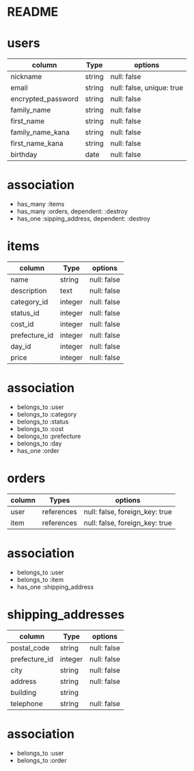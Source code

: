 # README

# users
| column              | Type    | options                     |
| ------------------- | ------- | --------------------------- |
| nickname            | string  | null: false                 |
| email               | string  | null: false, unique: true   |
| encrypted_password  | string  | null: false                 |
| family_name         | string  | null: false                 |
| first_name          | string  | null: false                 |
| family_name_kana    | string  | null: false                 |
| first_name_kana     | string  | null: false                 |
| birthday            | date    | null: false                 |

# association
- has_many :items
- has_many :orders, dependent: :destroy
- has_one :sipping_address, dependent: :destroy



# items
| column          | Type      | options       |
|---------------- | --------- |-------------- |
| name            | string    | null: false   |
| description     | text      | null: false   |
| category_id     | integer   | null: false   |
| status_id       | integer   | null: false   |
| cost_id         | integer   | null: false   |
| prefecture_id   | integer   | null: false   |
| day_id          | integer   | null: false   |
| price           | integer   | null: false   |

# association
- belongs_to :user
- belongs_to :category
- belongs_to :status
- belongs_to :cost
- belongs_to :prefecture
- belongs_to :day
- has_one :order




# orders
| column    | Types        | options                          |
|---------- | ------------ | -------------------------------- |
| user      | references   | null: false, foreign_key: true   |
| item      | references   | null: false, foreign_key: true   |

# association
- belongs_to :user
- belongs_to :item
- has_one :shipping_address



# shipping_addresses
| column          | Type      | options                           |
|---------------- | --------- | --------------------------------- |
| postal_code     | string    | null: false                       |
| prefecture_id   | integer   | null: false                       |
| city            | string    | null: false                       |
| address         | string    | null: false                       |
| building        | string    |                                   |
| telephone       | string    | null: false                       |

# association
- belongs_to :user
- belongs_to :order